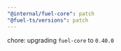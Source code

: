 ```yaml
---
"@internal/fuel-core": patch
"@fuel-ts/versions": patch
---
```


chore: upgrading `fuel-core` to `0.40.0`
